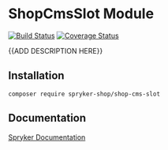# ShopCmsSlot Module
[![Build Status](https://travis-ci.org/spryker-shop/shop-cms-slot.svg)](https://travis-ci.org/spryker-shop/shop-cms-slot)
[![Coverage Status](https://coveralls.io/repos/github/spryker-shop/shop-cms-slot/badge.svg)](https://coveralls.io/github/spryker-shop/shop-cms-slot)

{{ADD DESCRIPTION HERE}}

## Installation

```
composer require spryker-shop/shop-cms-slot
```

## Documentation

[Spryker Documentation](https://academy.spryker.com/developing_with_spryker/module_guide/modules.html)
